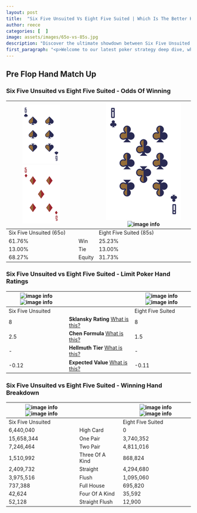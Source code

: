 ```yaml
---
layout: post
title:  "Six Five Unsuited Vs Eight Five Suited | Which Is The Better Hand In Poker? A Complete Guide"
author: reece
categories: [  ]
image: assets/images/65o-vs-85s.jpg
description: "Discover the ultimate showdown between Six Five Unsuited and Eight Five Suited in poker! Uncover the odds, strategies, and scenarios where one hand triumphs over the other. Get ready to up your poker game with this thrilling analysis."
first_paragraph: "<p>Welcome to our latest poker strategy deep dive, where we're pitting two distinct hands against each other in a high-stakes showdown: Six Five Unsuited vs Eight Five Suited.</p><p>In the dynamic world of poker, every decision counts, and knowing which hand holds the upper hand is key to your success at the table.</p><p>In this article, we'll dissect these two hands, explore the scenarios where one dominates the other, and equip you with the knowledge to make strategic choices that can tip the odds in your favor.</p><p>Get ready to unravel the intriguing dynamics of these poker hands and elevate your game to new heights.</p>"
---
```




[comment]: # (sp0)

## Pre Flop Hand Match Up

<div class="table hand-ratings" markdown="1"> 



### Six Five Unsuited vs Eight Five Suited - Odds Of Winning


    
| ![image info](assets/images/hand1/6.png) ![image info](assets/images/hand1/5o.png) |  | ![image info](assets/images/hand2/8.png) ![image info](assets/images/hand2/5s.png) |
| -------- | -------- | -------- |
| Six Five Unsuited (65o) |  | Eight Five Suited (85s) |
| 61.76% | Win | 25.23% |
| 13.00% | Tie | 13.00% |
| 68.27% | Equity | 31.73% |




[comment]: # (sp1)



### Six Five Unsuited vs Eight Five Suited - Limit Poker Hand Ratings


    
| ![image info](https://www.riverpairs.com/assets/images/hand1/6.png) ![image info](https://www.riverpairs.com/assets/images/hand1/5o.png) |  | ![image info](https://www.riverpairs.com/assets/images/hand2/8.png) ![image info](https://www.riverpairs.com/assets/images/hand2/5s.png) |
| -------- | -------- | -------- |
| Six Five Unsuited |  | Eight Five Suited |
| 8 | **Sklansky Rating** [What is this?](/sklansky-rating-explained) | 8 |
| 2.5 | **Chen Formula** [What is this?](/chen-formula-explained) | 1.5 |
| - | **Hellmuth Tier** [What is this?](/Hellmuth-tier-explained) | - |
| -0.12 | **Expected Value** [What is this?](/expected-value-explained) | -0.11 |




[comment]: # (sp2)



### Six Five Unsuited vs Eight Five Suited - Winning Hand Breakdown


    
| ![image info](https://www.riverpairs.com/assets/images/hand1/6.png) ![image info](https://www.riverpairs.com/assets/images/hand1/5o.png) |  | ![image info](https://www.riverpairs.com/assets/images/hand2/8.png) ![image info](https://www.riverpairs.com/assets/images/hand2/5s.png) |
| -------- | -------- | -------- |
| Six Five Unsuited |  | Eight Five Suited |
| 6,440,040 | High Card | 0 |
| 15,658,344 | One Pair | 3,740,352 |
| 7,246,464 | Two Pair | 4,811,016 |
| 1,510,992 | Three Of A Kind | 868,824 |
| 2,409,732 | Straight | 4,294,680 |
| 3,975,516 | Flush | 1,095,060 |
| 737,388 | Full House | 695,820 |
| 42,624 | Four Of A Kind | 35,592 |
| 52,128 | Straight Flush | 12,900 |




[comment]: # (sp3)



</div>

[comment]: # (sp4)



[comment]: # (sp5)

